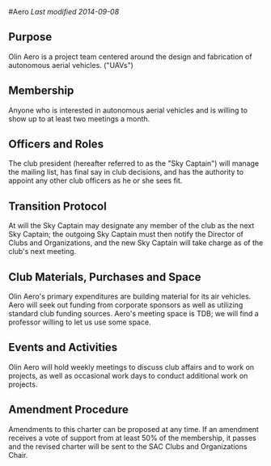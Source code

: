 #Aero
*Last modified 2014-09-08*

## Purpose
Olin Aero is a project team centered around the design and fabrication of autonomous aerial vehicles. ("UAVs")

## Membership 
Anyone who is interested in autonomous aerial vehicles and is willing to show up to at least two meetings a month.

## Officers and Roles
The club president (hereafter referred to as the "Sky Captain") will manage the mailing list, has final say in club decisions, and has the authority to appoint any other club officers as he or she sees fit.

## Transition Protocol
At will the Sky Captain may designate any member of the club as the next Sky Captain; the outgoing Sky Captain must then notify the Director of Clubs and Organizations, and the new Sky Captain will take charge as of the club's next meeting.

## Club Materials, Purchases and Space
Olin Aero's primary expenditures are building material for its air vehicles. Aero will seek out funding from corporate sponsors as well as utilizing standard club funding sources.
Aero's meeting space is TDB; we will find a professor willing to let us use some space.

## Events and Activities
Olin Aero will hold weekly meetings to discuss club affairs and to work on projects, as well as occasional work days to conduct additional work on projects.

## Amendment Procedure
Amendments to this charter can be proposed at any time. If an amendment receives a vote of support from at least 50% of the membership, it passes and the revised charter will be sent to the SAC Clubs and Organizations Chair.
